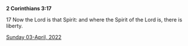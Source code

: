 **2 Corinthians 3:17**

17 Now the Lord is that Spirit: and where the Spirit of the Lord is, there is liberty.

[Sunday 03-April, 2022](https://t.me/s/daily_scripture)
